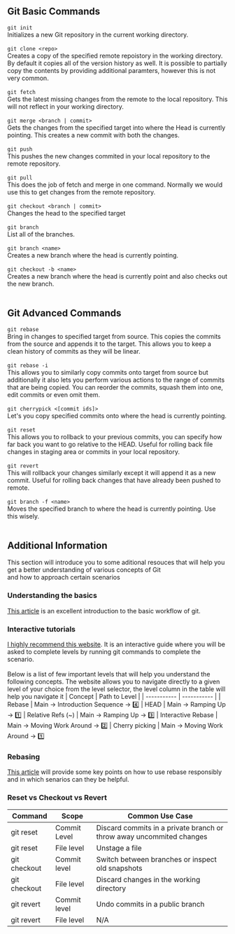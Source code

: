 ## Git Basic Commands


`git init` <br>   Initializes a new Git repository in the current working directory.<br><br>
`git clone <repo>` <br> Creates a copy of the specified remote repoistory in the working directory. By default it copies all of the version history as well. It is possible to partially copy the contents by providing additional paramters, however this is not very common.<br><br>
`git fetch` <br> Gets the latest missing changes from the remote to the local repository. This will not reflect in your working directory.<br><br>
`git merge <branch | commit>` <br> Gets the changes from the specified target into where the Head is currently pointing. This creates a new commit with both the changes.<br><br>
`git push` <br> This pushes the new changes commited in your local repository to the remote repository.<br><br>
`git pull` <br> This does the job of fetch and merge in one command. Normally we would use this to get changes from the remote repository.<br><br>
`git checkout <branch | commit>` <br>  Changes the head to the specified target <br><br>
`git branch` <br>  List all of the branches.<br><br>
`git branch <name>` <br>   Creates a new branch where the head is currently pointing.<br><br>
`git checkout -b <name>` <br>   Creates a new branch where the head is currently point and also checks out the new branch.<br><br>




## Git Advanced Commands

`git rebase` <br>   Bring in changes to specified target from source. This copies the commits from the source and appends it to the target. This allows you to keep a clean history of commits as they will be linear.<br><br>
`git rebase -i` <br>   This allows you to similarly copy commits onto target from source but additionally it also lets you perform various actions to the range of commits that are being copied. You can reorder the commits, squash them into one, edit commits or even omit them.<br><br>
`git cherrypick <[commit ids]>` <br>   Let's you copy specified commits onto where the head is currently pointing.<br><br>
`git reset` <br>   This allows you to rollback to your previous commits, you can specify how far back you want to go relative to the HEAD. Useful for rolling back file changes in staging area or commits in your local repository.<br><br>
`git revert` <br>   This will rollback your changes similarly except it will append it as a new commit. Useful for rolling back changes that have already been pushed to remote.<br><br>
`git branch -f <name>` <br>   Moves the specified branch to where the head is currently pointing. Use this wisely.<br><br>

## Additional Information

 This section will introduce you to some aditional resouces that will help you get a better understanding of various concepts of Git <br>  and how to  approach certain scenarios

### **Understanding the basics**
[This article](https://agripongit.vincenttunru.com/) is an excellent introduction to the basic workflow of git. 

### **Interactive tutorials**
[I highly recommend this website](https://learngitbranching.js.org/). It is an interactive guide where you will be asked to complete levels by running git commands to complete the scenario. <br><br>  Below is a list of few important levels that will help you understand the following concepts. The website allows you to navigate directly to a given level of your choice from the level selector, the level column in the table will help you navigate it
| Concept | Path to Level | 
| ----------- | ----------- |
| Rebase |  Main &rarr; Introduction Sequence &rarr; 4️⃣
| HEAD |  Main &rarr; Ramping Up &rarr; 1️⃣
| Relative Refs (~) |  Main &rarr; Ramping Up &rarr; 3️⃣
| Interactive Rebase |  Main &rarr; Moving Work Around &rarr; 2️⃣
| Cherry picking |  Main &rarr; Moving Work Around &rarr; 1️⃣





### **Rebasing**
[This article](https://www.atlassian.com/git/tutorials/merging-vs-rebasing) will provide some key points on how to use rebase responsibly and in which senarios can they be helpful.

### **Reset vs Checkout vs Revert**
| Command | Scope | Common Use Case |
| ----------- | ----------- | ----------- |
| git reset | Commit Level | Discard commits in a private branch or throw away uncommited changes 
| git reset | File level | Unstage a file 
| git checkout | Commit level | Switch between branches or inspect old snapshots 
| git checkout | File level | Discard changes in the working directory
| git revert | Commit level | Undo commits in a public branch
| git revert | File level | N/A

